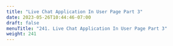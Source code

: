 ```yaml
---
title: "Live Chat Application In User Page Part 3"
date: 2023-05-26T10:44:46-07:00
draft: false
menuTitle: "241. Live Chat Application In User Page Part 3"
weight: 241
---
```



